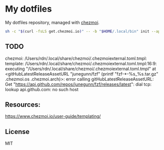 # My dotfiles

My dotfiles repository, managed with [chezmoi](https://chezmoi.io/).

```sh
sh -c "$(curl -fsLS get.chezmoi.io)" -- -b "$HOME/.local/bin" init --apply https://github.com/rdnajac/.files.git
```

## TODO

chezmoi: /Users/rdn/.local/share/chezmoi/.chezmoiexternal.toml.tmpl: template:
/Users/rdn/.local/share/chezmoi/.chezmoiexternal.toml.tmpl:16:9: executing
"/Users/rdn/.local/share/chezmoi/.chezmoiexternal.toml.tmpl" at
<gitHubLatestReleaseAssetURL "junegunn/fzf" (printf "fzf-*-%s_%s.tar.gz"
.chezmoi.os .chezmoi.arch)>: error calling gitHubLatestReleaseAssetURL: Get
"https://api.github.com/repos/junegunn/fzf/releases/latest": dial tcp: lookup
api.github.com: no such host


## Resources:

https://www.chezmoi.io/user-guide/templating/

## License

MIT

